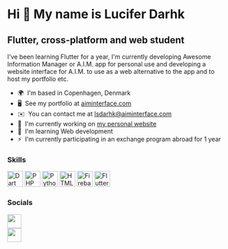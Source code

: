 Hi 👋 My name is Lucifer Darhk
==============================

Flutter, cross-platform and web student
---------------------------------------

I've been learning Flutter for a year, I'm currently developing Awesome Information Manager or A.I.M. app for personal use and developing a website interface for A.I.M. to use as a web alternative to the app and to host my portfolio etc.

*   🌍  I'm based in Copenhagen, Denmark
*   🖥️  See my portfolio at [aiminterface.com](http://profiles.aiminterface.com/lsdahrk/portfolio)
*   ✉️  You can contact me at [lsdarhk@aiminterface.com](mailto:lsdarhk@aiminterface.com)
*   🚀  I'm currently working on [my personal website](http://aiminterface.com)
*   🧠  I'm learning Web development
*   ⚡  I'm currently participating in an exchange program abroad for 1 year

### Skills

<p align="left">
  
  <a href="https://dart.dev/" target="_blank" rel="noreferrer"><img src="https://raw.githubusercontent.com/danielcranney/readme-generator/main/public/icons/skills/dart-colored.svg" width="36" height="36" alt="Dart" /></a>
  <a href="https://www.php.net/" target="_blank" rel="noreferrer"><img src="https://raw.githubusercontent.com/danielcranney/readme-generator/main/public/icons/skills/php-colored.svg" width="36" height="36" alt="PHP" /></a>
  <a href="https://www.python.org/" target="_blank" rel="noreferrer"><img src="https://raw.githubusercontent.com/danielcranney/readme-generator/main/public/icons/skills/python-colored.svg" width="36" height="36" alt="Python" /></a>
  <a href="https://developer.mozilla.org/en-US/docs/Glossary/HTML5" target="_blank" rel="noreferrer"><img src="https://raw.githubusercontent.com/danielcranney/readme-generator/main/public/icons/skills/html5-colored.svg" width="36" height="36" alt="HTML5" /></a>
  <a href="https://firebase.google.com/" target="_blank" rel="noreferrer"><img src="https://raw.githubusercontent.com/danielcranney/readme-generator/main/public/icons/skills/firebase-colored.svg" width="36" height="36" alt="Firebase" /></a>
  <a href="https://flutter.dev/" target="_blank" rel="noreferrer"><img src="https://raw.githubusercontent.com/danielcranney/readme-generator/main/public/icons/skills/flutter-colored.svg" width="36" height="36" alt="Flutter" /></a>
  
</p>
                    
### Socials

<p align="left">
  
  <a href="https://www.github.com/lsdarhk" target="_blank" rel="noreferrer"><img src="https://raw.githubusercontent.com/danielcranney/readme-generator/main/public/icons/socials/github-dark.svg" width="32" height="32" /></a>   
  <a href="https://www.twitter.com/lsdarhk" target="_blank" rel="noreferrer"><img src="https://raw.githubusercontent.com/danielcranney/readme-generator/main/public/icons/socials/twitter.svg" width="32" height="32" /></a>
  
</p>
